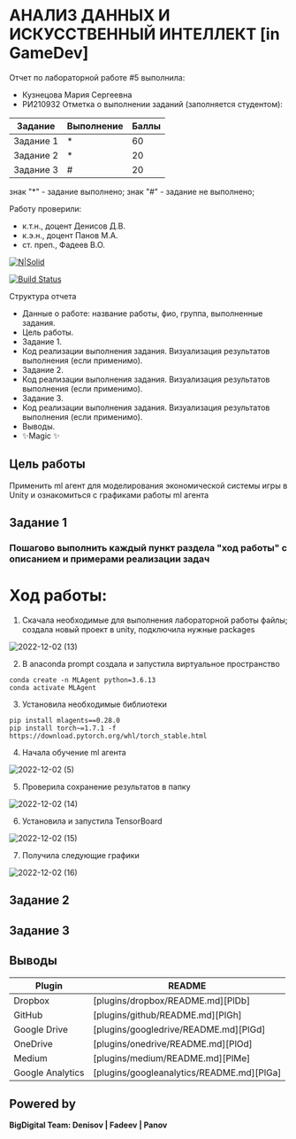 # АНАЛИЗ ДАННЫХ И ИСКУССТВЕННЫЙ ИНТЕЛЛЕКТ [in GameDev]
Отчет по лабораторной работе #5 выполнила:
- Кузнецова Мария Сергеевна
- РИ210932
Отметка о выполнении заданий (заполняется студентом):

| Задание | Выполнение | Баллы |
| ------ | ------ | ------ |
| Задание 1 | * | 60 |
| Задание 2 | * | 20 |
| Задание 3 | # | 20 |

знак "*" - задание выполнено; знак "#" - задание не выполнено;

Работу проверили:
- к.т.н., доцент Денисов Д.В.
- к.э.н., доцент Панов М.А.
- ст. преп., Фадеев В.О.

[![N|Solid](https://cldup.com/dTxpPi9lDf.thumb.png)](https://nodesource.com/products/nsolid)

[![Build Status](https://travis-ci.org/joemccann/dillinger.svg?branch=master)](https://travis-ci.org/joemccann/dillinger)

Структура отчета

- Данные о работе: название работы, фио, группа, выполненные задания.
- Цель работы.
- Задание 1.
- Код реализации выполнения задания. Визуализация результатов выполнения (если применимо).
- Задание 2.
- Код реализации выполнения задания. Визуализация результатов выполнения (если применимо).
- Задание 3.
- Код реализации выполнения задания. Визуализация результатов выполнения (если применимо).
- Выводы.
- ✨Magic ✨

## Цель работы

Применить ml агент для моделирования экономической системы игры в Unity и ознакомиться с графиками работы ml агента

## Задание 1
### Пошагово выполнить каждый пункт раздела "ход работы" с описанием и примерами реализации задач
# Ход работы:

1) Скачала необходимые для выполнения лабораторной работы файлы; создала новый проект в unity, подключила нужные packages

![2022-12-02 (13)](https://user-images.githubusercontent.com/113997426/205327725-3bc4e14c-2695-4a5d-b209-c7b2207a3996.png)

2) В anaconda prompt создала и запустила виртуальное пространство

```
conda create -n MLAgent python=3.6.13
conda activate MLAgent
```

3) Установила необходимые библиотеки

```
pip install mlagents==0.28.0
pip install torch~=1.7.1 -f https://download.pytorch.org/whl/torch_stable.html
```

4) Начала обучение ml агента

![2022-12-02 (5)](https://user-images.githubusercontent.com/113997426/205328787-98e1e80c-e6d2-45aa-889f-91acb17581d6.png)

5) Проверила сохранение результатов в папку

![2022-12-02 (14)](https://user-images.githubusercontent.com/113997426/205328897-c99ed900-aeb5-4445-bd48-ab0988a99b35.png)

6) Установила и запустила TensorBoard

![2022-12-02 (15)](https://user-images.githubusercontent.com/113997426/205329095-27152e8b-f150-42b1-9a58-57912b6f348e.png)

7) Получила следующие графики

![2022-12-02 (16)](https://user-images.githubusercontent.com/113997426/205329163-de28ff3e-bac1-4e43-8f4c-4bab33a90809.png)


## Задание 2


## Задание 3


## Выводы




| Plugin | README |
| ------ | ------ |
| Dropbox | [plugins/dropbox/README.md][PlDb] |
| GitHub | [plugins/github/README.md][PlGh] |
| Google Drive | [plugins/googledrive/README.md][PlGd] |
| OneDrive | [plugins/onedrive/README.md][PlOd] |
| Medium | [plugins/medium/README.md][PlMe] |
| Google Analytics | [plugins/googleanalytics/README.md][PlGa] |

## Powered by

**BigDigital Team: Denisov | Fadeev | Panov**
